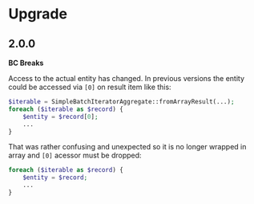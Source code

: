 # Upgrade

## 2.0.0

**BC Breaks**

Access to the actual entity has changed. In previous versions the entity could be accessed via `[0]` on result item like this:

```php
$iterable = SimpleBatchIteratorAggregate::fromArrayResult(...);
foreach ($iterable as $record) {
    $entity = $record[0];
    ...
}
```

That was rather confusing and unexpected so it is no longer wrapped in array and `[0]` acessor must be dropped:
 
```php
foreach ($iterable as $record) {
    $entity = $record;
    ...
}
```
